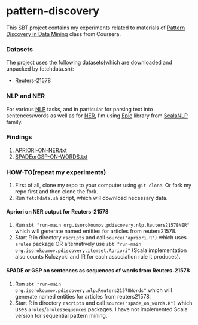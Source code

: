 # pattern-discovery

This SBT project contains my experiments related to materials of
[Pattern Discovery in Data Mining](https://www.coursera.org/course/patterndiscovery) class from Coursera.

### Datasets

The project uses the following datasets(which are downloaded and unpacked by fetchdata.sh):

* [Reuters-21578](http://www.daviddlewis.com/resources/testcollections/reuters21578/)

### NLP and NER

For various [NLP](http://en.wikipedia.org/wiki/Natural_language_processing) tasks, and in particular for parsing text
 into sentences/words as well as for [NER](http://en.wikipedia.org/wiki/Named-entity_recognition), I'm using
 [Epic](https://github.com/dlwh/epic/) library from [ScalaNLP](http://www.scalanlp.org/) family.

### Findings

1. [APRIORI-ON-NER.txt](https://github.com/ilya40umov/data-mining/tree/master/pattern-discovery/findings/APRIORI-ON-NER.txt)
2. [SPADEorGSP-ON-WORDS.txt](https://github.com/ilya40umov/data-mining/tree/master/pattern-discovery/findings/SPADEorGSP-ON-WORDS.txt)

### HOW-TO(repeat my experiments)

1. First of all, clone my repo to your computer using `git clone`. Or fork my repo first and then clone the fork.
2. Run `fetchdata.sh` script, which will download necessary data.

#### Apriori on NER output for Reuters-21578

1. Run `sbt "run-main org.isorokoumov.pdiscovery.nlp.Reuters21578NER"`
which will generate named entities for articles from reuters21578.
2. Start R in directory `rscripts` and call `source("apriori.R")` which uses `arules` package
OR alternatively use `sbt "run-main org.isorokoumov.pdiscovery.itemset.Apriori"`
(Scala implementation also counts Kulczycki and IR for each association rule it produces).

#### SPADE or GSP on sentences as sequences of words from Reuters-21578

1. Run `sbt "run-main org.isorokoumov.pdiscovery.nlp.Reuters21578Words"`
which will generate named entities for articles from reuters21578.
2. Start R in directory `rscripts` and call `source("spade_on_words.R")` which uses `arules`/`arulesSequences` packages.
I have not implemented Scala version for sequential pattern mining.